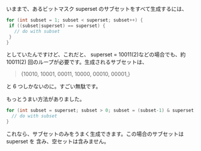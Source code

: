 <!--
date: 2007-03-02
slug: 2007subset
title: Subset の生成
-->

いままで、あるビットマスク superset のサブセットをすべて生成するには、

```java
for (int subset = 1; subset < superset; subset++) {
 if ((subset|superset) == superset) {
   // do with subset
 }
}
```

としていたんですけど、これだと、 superset = 10011(2)などの場合でも、約 10011(2)
回のループが必要です。生成されるサブセットは、

> {10010, 10001, 00011, 10000, 00010, 00001,}

と 6 つしかないのに。すごい無駄です。

もっとうまい方法がありました。

```java
for (int subset = superset; subset > 0; subset = (subset-1) & superset) {
  // do with subset
}
```

これなら、サブセットのみをうまく生成できます。この場合のサブセットは superset を
含み、空セットは含みません。
